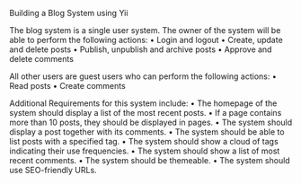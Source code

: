 Building a Blog System using Yii

The blog system is a single user system. The owner of the system will be able to perform the following actions:
• Login and logout
• Create, update and delete posts
• Publish, unpublish and archive posts • Approve and delete comments

All other users are guest users who can perform the following actions: 
• Read posts
• Create comments

Additional Requirements for this system include:
• The homepage of the system should display a list of the most recent posts. 
• If a page contains more than 10 posts, they should be displayed in pages. 
• The system should display a post together with its comments.
• The system should be able to list posts with a specified tag.
• The system should show a cloud of tags indicating their use frequencies. 
• The system should show a list of most recent comments.
• The system should be themeable.
• The system should use SEO-friendly URLs.
